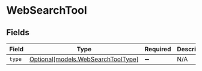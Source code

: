 # WebSearchTool


## Fields

| Field                                                                | Type                                                                 | Required                                                             | Description                                                          |
| -------------------------------------------------------------------- | -------------------------------------------------------------------- | -------------------------------------------------------------------- | -------------------------------------------------------------------- |
| `type`                                                               | [Optional[models.WebSearchToolType]](../models/websearchtooltype.md) | :heavy_minus_sign:                                                   | N/A                                                                  |